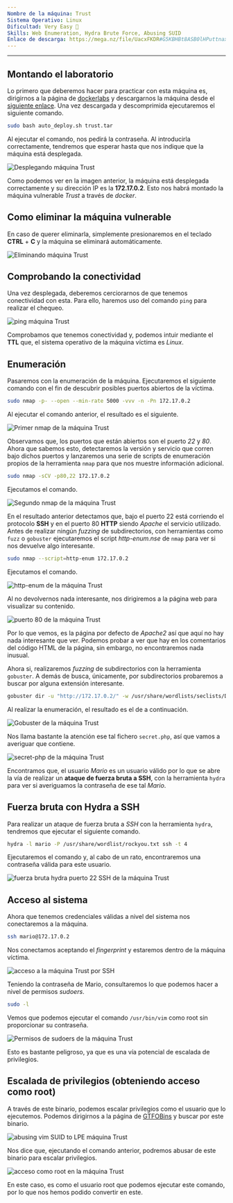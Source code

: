 ```yaml
---
Nombre de la máquina: Trust
Sistema Operativo: Linux
Dificultad: Very Easy 🔵
Skills: Web Enumeration, Hydra Brute Force, Abusing SUID
Enlace de descarga: https://mega.nz/file/UacxFKDR#G5KBHBt8ASB0lHPuttnaxKROAa40FMGrvBoIBf6ak0E
---
```

---

## Montando el laboratorio

Lo primero que deberemos hacer para practicar con esta máquina es, dirigirnos a la página de [dockerlabs](https://dockerlabs.es/) y descargarnos la máquina desde el [siguiente enlace](https://mega.nz/file/UacxFKDR#G5KBHBt8ASB0lHPuttnaxKROAa40FMGrvBoIBf6ak0E). Una vez descargada y descomprimida ejecutaremos el siguiente comando.

```bash
sudo bash auto_deploy.sh trust.tar
```

Al ejecutar el comando, nos pedirá la contraseña. Al introducirla correctamente, tendremos que esperar hasta que nos indique que la máquina está desplegada.

![Desplegando máquina Trust](https://github.com/h3g0c1v/DockerLabs-Machine-Write-Ups/assets/66705453/5642f3fd-086b-4791-b5a0-f55cebc58b81)

Como podemos ver en la imagen anterior, la máquina está desplegada correctamente y su dirección IP es la **172.17.0.2**. Esto nos habrá montado la máquina vulnerable *Trust* a través de *docker*. 

## Como eliminar la máquina vulnerable

En caso de querer eliminarla, simplemente presionaremos en el teclado **CTRL** + **C** y la máquina se eliminará automáticamente.

![Eliminando máquina Trust](https://github.com/h3g0c1v/DockerLabs-Machine-Write-Ups/assets/66705453/e80c6f86-622a-40c8-8d32-c98dd6845945)

## Comprobando la conectividad

Una vez desplegada, deberemos cerciorarnos de que tenemos conectividad con esta. Para ello, haremos uso del comando `ping` para realizar el chequeo.

![ping máquina Trust](https://github.com/h3g0c1v/DockerLabs-Machine-Write-Ups/assets/66705453/a4935e5a-497d-43d7-9cf5-15a7ac6e7269)

Comprobamos que tenemos conectividad y, podemos intuir mediante el **TTL** que, el sistema operativo de la máquina víctima es *Linux*.

## Enumeración

Pasaremos con la enumeración de la máquina. Ejecutaremos el siguiente comando con el fin de descubrir posibles puertos abiertos de la víctima.

```bash
sudo nmap -p- --open --min-rate 5000 -vvv -n -Pn 172.17.0.2
```

Al ejecutar el comando anterior, el resultado es el siguiente.

![Primer nmap de la máquina Trust](https://github.com/h3g0c1v/DockerLabs-Machine-Write-Ups/assets/66705453/eb6b0941-4673-457b-b977-1248159641d0)

Observamos que, los puertos que están abiertos son el puerto *22* y *80*. Ahora que sabemos esto, detectaremos la versión y servicio que corren bajo dichos puertos y lanzaremos una serie de scripts de enumeración propios de la herramienta `nmap` para que nos muestre información adicional.

```bash
sudo nmap -sCV -p80,22 172.17.0.2
```

Ejecutamos el comando.

![Segundo nmap de la máquina Trust](https://github.com/h3g0c1v/DockerLabs-Machine-Write-Ups/assets/66705453/cefb37c9-8bf9-4783-bfd7-1e1d9c900118)

En el resultado anterior detectamos que, bajo el puerto 22 está corriendo el protocolo **SSH** y en el puerto 80 **HTTP** siendo *Apache* el servicio utilizado. Antes de realizar ningún *fuzzing* de subdirectorios, con herramientas como `fuzz` o `gobuster` ejecutaremos el script *http-enum.nse* de `nmap` para ver si nos devuelve algo interesante.

```bash
sudo nmap --script=http-enum 172.17.0.2
```

Ejecutamos el comando.

![http-enum de la máquina Trust](https://github.com/h3g0c1v/DockerLabs-Machine-Write-Ups/assets/66705453/f8c2a98e-7586-4f9f-bb44-c826fc971914)

Al no devolvernos nada interesante, nos dirigiremos a la página web para visualizar su contenido.

![puerto 80 de la máquina Trust](https://github.com/h3g0c1v/DockerLabs-Machine-Write-Ups/assets/66705453/196f06d6-97e1-4f5d-8e2c-582e1752ac5e)

Por lo que vemos, es la página por defecto de *Apache2* así que aquí no hay nada interesante que ver. Podemos probar a ver que hay en los comentarios del código HTML de la página, sin embargo, no encontraremos nada inusual.

Ahora si, realizaremos *fuzzing* de subdirectorios con la herramienta `gobuster`. A demás de busca, únicamente, por subdirectorios probaremos a buscar por alguna extensión interesante.

```bash
gobuster dir -u "http://172.17.0.2/" -w /usr/share/wordlists/seclists/Discovery/Web-Content/directory-list-2.3-medium.txt -x php,txt,py,bak,php.bak
```

Al realizar la enumeración, el resultado es el de a continuación.

![Gobuster de la máquina Trust](https://github.com/h3g0c1v/DockerLabs-Machine-Write-Ups/assets/66705453/9c92a257-f143-4a62-9b42-2b4d7094cd72)

Nos llama bastante la atención ese tal fichero `secret.php`, así que vamos a averiguar que contiene.

![secret-php de la máquina Trust](https://github.com/h3g0c1v/DockerLabs-Machine-Write-Ups/assets/66705453/c6767e01-1793-4df3-adf3-acf9eb5fb57f)

Encontramos que, el usuario *Mario* es un usuario válido por lo que se abre la vía de realizar un **ataque de fuerza bruta a SSH**, con la herramienta `hydra` para ver si averiguamos la contraseña de ese tal *Mario*. 

## Fuerza bruta con Hydra a SSH

Para realizar un ataque de fuerza bruta a *SSH* con la herramienta `hydra`, tendremos que ejecutar el siguiente comando.

```bash
hydra -l mario -P /usr/share/wordlist/rockyou.txt ssh -t 4
```

Ejecutaremos el comando y, al cabo de un rato, encontraremos una contraseña válida para este usuario.

![fuerza bruta hydra puerto 22 SSH de la máquina Trust](https://github.com/h3g0c1v/DockerLabs-Machine-Write-Ups/assets/66705453/c6e429c7-ae95-4296-afd8-e90cfd9e73d0)

## Acceso al sistema

Ahora que tenemos credenciales válidas a nivel del sistema nos conectaremos a la máquina.

```bash
ssh mario@172.17.0.2
```

Nos conectamos aceptando el *fingerprint* y estaremos dentro de la máquina víctima.

![acceso a la máquina Trust por SSH](https://github.com/h3g0c1v/DockerLabs-Machine-Write-Ups/assets/66705453/968b4430-1b90-4cf8-89d2-e8fb133d02c7)

Teniendo la contraseña de Mario, consultaremos lo que podemos hacer a nivel de permisos *sudoers*.

```bash
sudo -l
```

Vemos que podemos ejecutar el comando `/usr/bin/vim` como root sin proporcionar su contraseña.

![Permisos de sudoers de la máquina Trust](https://github.com/h3g0c1v/DockerLabs-Machine-Write-Ups/assets/66705453/1332b077-2c5e-416d-8241-f10bec92fd57)

Esto es bastante peligroso, ya que es una vía potencial de escalada de privilegios.

## Escalada de privilegios (obteniendo acceso como root)

A través de este binario, podemos escalar privilegios como el usuario que lo ejecutemos. Podemos dirigirnos a la página de [GTFOBins](https://gtfobins.github.io/) y buscar por este binario.

![abusing vim SUID to LPE máquina Trust](https://github.com/h3g0c1v/DockerLabs-Machine-Write-Ups/assets/66705453/cf3a3859-1aac-42ad-b5f8-7e84bd71fd98)

Nos dice que, ejecutando el comando anterior, podremos abusar de este binario para escalar privilegios.

![acceso como root en la máquina Trust](https://github.com/h3g0c1v/DockerLabs-Machine-Write-Ups/assets/66705453/5880b9bb-7064-4383-80ec-86004959f88c)

En este caso, es como el usuario root que podemos ejecutar este comando, por lo que nos hemos podido convertir en este.
